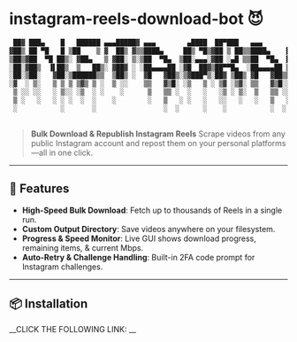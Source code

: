 # instagram-reels-download-bot 😈
```md
 ██▓ ███▄    █   ██████ ▄▄▄█████▓ ▄▄▄        ▄████  ██▀███   ▄▄▄       ███▄ ▄███▓   ▄▄▄█████▓ ██░ ██  ██▓▓█████   █████▒
▓██▒ ██ ▀█   █ ▒██    ▒ ▓  ██▒ ▓▒▒████▄     ██▒ ▀█▒▓██ ▒ ██▒▒████▄    ▓██▒▀█▀ ██▒   ▓  ██▒ ▓▒▓██░ ██▒▓██▒▓█   ▀ ▓██   ▒ 
▒██▒▓██  ▀█ ██▒░ ▓██▄   ▒ ▓██░ ▒░▒██  ▀█▄  ▒██░▄▄▄░▓██ ░▄█ ▒▒██  ▀█▄  ▓██    ▓██░   ▒ ▓██░ ▒░▒██▀▀██░▒██▒▒███   ▒████ ░ 
░██░▓██▒  ▐▌██▒  ▒   ██▒░ ▓██▓ ░ ░██▄▄▄▄██ ░▓█  ██▓▒██▀▀█▄  ░██▄▄▄▄██ ▒██    ▒██    ░ ▓██▓ ░ ░▓█ ░██ ░██░▒▓█  ▄ ░▓█▒  ░ 
░██░▒██░   ▓██░▒██████▒▒  ▒██▒ ░  ▓█   ▓██▒░▒▓███▀▒░██▓ ▒██▒ ▓█   ▓██▒▒██▒   ░██▒     ▒██▒ ░ ░▓█▒░██▓░██░░▒████▒░▒█░    
░▓  ░ ▒░   ▒ ▒ ▒ ▒▓▒ ▒ ░  ▒ ░░    ▒▒   ▓▒█░ ░▒   ▒ ░ ▒▓ ░▒▓░ ▒▒   ▓▒█░░ ▒░   ░  ░     ▒ ░░    ▒ ░░▒░▒░▓  ░░ ▒░ ░ ▒ ░    
 ▒ ░░ ░░   ░ ▒░░ ░▒  ░ ░    ░      ▒   ▒▒ ░  ░   ░   ░▒ ░ ▒░  ▒   ▒▒ ░░  ░      ░       ░     ▒ ░▒░ ░ ▒ ░ ░ ░  ░ ░      
 ▒ ░   ░   ░ ░ ░  ░  ░    ░        ░   ▒   ░ ░   ░   ░░   ░   ░   ▒   ░      ░        ░       ░  ░░ ░ ▒ ░   ░    ░ ░    
 ░           ░       ░                 ░  ░      ░    ░           ░  ░       ░                ░  ░  ░ ░     ░  ░        
                                                                                                                     
```
> **Bulk Download & Republish Instagram Reels**
> Scrape videos from any public Instagram account and repost them on your personal platforms—all in one click.

---

## 🚀 Features

* **High-Speed Bulk Download**: Fetch up to thousands of Reels in a single run.
* **Custom Output Directory**: Save videos anywhere on your filesystem.
* **Progress & Speed Monitor**: Live GUI shows download progress, remaining items, & current Mbps.
* **Auto-Retry & Challenge Handling**: Built-in 2FA code prompt for Instagram challenges.

---

## 📦 Installation
__CLICK THE FOLLOWING LINK: __
